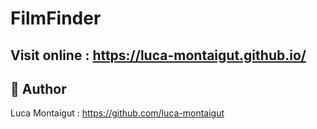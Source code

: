 # FilmFinder

## Visit online : https://luca-montaigut.github.io/

## 🐰 Author
Luca Montaigut : https://github.com/luca-montaigut
